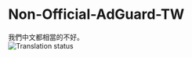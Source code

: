 # Non-Official-AdGuard-TW
我們中文都相當的不好。  
<img src="https://adguard.hexlightning.workers.dev" alt="Translation status" />
